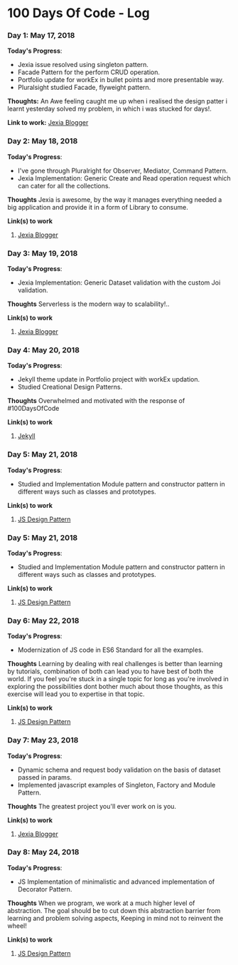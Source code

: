 # 100 Days Of Code - Log

### Day 1: May 17, 2018

**Today's Progress**:
- Jexia issue resolved using singleton pattern.
- Facade Pattern for the perform CRUD operation.
- Portfolio update for workEx in bullet points and more presentable way.
- Pluralsight studied Facade, flyweight pattern.

**Thoughts:** An Awe feeling caught me up when i realised the design patter i learnt yesterday solved my problem, in which i was stucked for days!.

**Link to work:** [Jexia Blogger](https://github.com/shishir99111/jexia-blogger)

### Day 2: May 18, 2018

**Today's Progress**: 
- I've gone through Pluralright for Observer, Mediator, Command Pattern.
- Jexia Implementation: Generic Create and Read operation request which can cater for all the collections.

**Thoughts** Jexia is awesome, by the way it manages everything needed a big application and provide it in a form of Library to consume.

**Link(s) to work**
1. [Jexia Blogger](https://github.com/shishir99111/jexia-blogger)

### Day 3: May 19, 2018

**Today's Progress**: 
- Jexia Implementation: Generic Dataset validation with the custom Joi validation.

**Thoughts** Serverless is the modern way to scalability!..

**Link(s) to work**
1. [Jexia Blogger](https://github.com/shishir99111/jexia-blogger)

### Day 4: May 20, 2018

**Today's Progress**: 
- Jekyll theme update in Portfolio project with workEx updation.
- Studied Creational Design Patterns.

**Thoughts** Overwhelmed and motivated with the response of #100DaysOfCode

**Link(s) to work**
1. [Jekyll](https://github.com/shishir99111/portfolio)

### Day 5: May 21, 2018

**Today's Progress**: 
- Studied and Implementation Module pattern and constructor pattern in different ways such as classes and prototypes.

**Link(s) to work**
1. [JS Design Pattern](https://github.com/shishir99111/js_design_pattern)

### Day 5: May 21, 2018

**Today's Progress**: 
- Studied and Implementation Module pattern and constructor pattern in different ways such as classes and prototypes.

**Link(s) to work**
1. [JS Design Pattern](https://github.com/shishir99111/js_design_pattern)

### Day 6: May 22, 2018

**Today's Progress**: 
- Modernization of JS code in ES6 Standard for all the examples.

**Thoughts** Learning by dealing with real challenges is better than learning by tutorials, combination of both can lead you to have best of both the world.
If you feel you're stuck in a single topic for long as you're involved in exploring the possibilities dont bother much about those thoughts, as this exercise will lead you to expertise in that topic.

**Link(s) to work**
1. [JS Design Pattern](https://github.com/shishir99111/js_design_pattern)

### Day 7: May 23, 2018

**Today's Progress**: 
- Dynamic schema and request body validation on the basis of dataset passed in params.
- Implemented javascript examples of Singleton, Factory and Module Pattern.

**Thoughts** The greatest project you'll ever work on is you.

**Link(s) to work**
1. [Jexia Blogger](https://github.com/shishir99111/jexia-blogger)

### Day 8: May 24, 2018

**Today's Progress**: 
- JS Implementation of minimalistic and advanced implementation of Decorator Pattern.

**Thoughts** When we program, we work at a much higher level of abstraction. The goal should be to cut down this abstraction barrier from learning and problem solving aspects, Keeping in mind not to reinvent the wheel!

**Link(s) to work**
1. [JS Design Pattern](https://github.com/shishir99111/js_design_pattern)